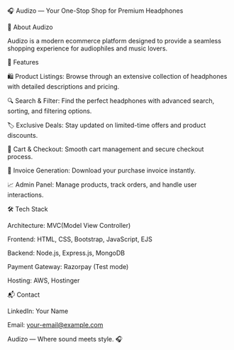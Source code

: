 🎧 Audizo — Your One-Stop Shop for Premium Headphones

🌟 About Audizo

Audizo is a modern ecommerce platform designed to provide a seamless shopping experience for audiophiles and music lovers.

🚀 Features

🛍️ Product Listings: Browse through an extensive collection of headphones with detailed descriptions and pricing.

🔍 Search & Filter: Find the perfect headphones with advanced search, sorting, and filtering options.

🏷️ Exclusive Deals: Stay updated on limited-time offers and product discounts.

🛒 Cart & Checkout: Smooth cart management and secure checkout process.

🧾 Invoice Generation: Download your purchase invoice instantly.

📈 Admin Panel: Manage products, track orders, and handle user interactions.

🛠️ Tech Stack

Architecture: MVC(Model View Controller)

Frontend: HTML, CSS, Bootstrap, JavaScript, EJS

Backend: Node.js, Express.js, MongoDB

Payment Gateway: Razorpay (Test mode)

Hosting: AWS, Hostinger


📬 Contact

LinkedIn: Your Name

Email: your-email@example.com

Audizo — Where sound meets style. 🎧

